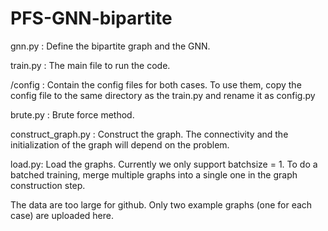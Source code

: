 # PFS-GNN-bipartite

gnn.py : Define the bipartite graph and the GNN.

train.py : The main file to run the code.

/config : Contain the config files for both cases. To use them, copy the config file to the same directory as the train.py and rename it as config.py

brute.py : Brute force method.

construct_graph.py : Construct the graph. The connectivity and the initialization of the graph will depend on the problem.

load.py: Load the graphs. Currently we only support batchsize = 1. To do a batched training, merge multiple graphs into a single one in the graph construction step.

The data are too large for github. Only two example graphs (one for each case) are uploaded here.
